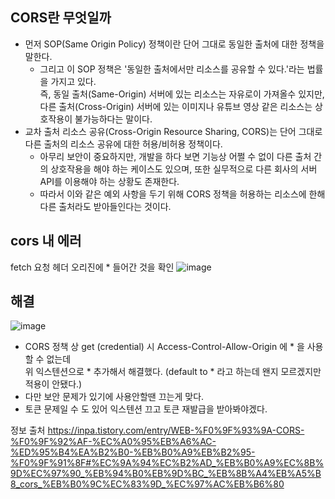 
## CORS란 무엇일까
- 먼저 SOP(Same Origin Policy) 정책이란 단어 그대로 동일한 출처에 대한 정책을 말한다.
  - 그리고 이 SOP 정책은 '동일한 출처에서만 리소스를 공유할 수 있다.'라는 법률을 가지고 있다. </br>
    즉, 동일 출처(Same-Origin) 서버에 있는 리소스는 자유로이 가져올수 있지만,</br>
    다른 출처(Cross-Origin) 서버에 있는 이미지나 유튜브 영상 같은 리소스는 상호작용이 불가능하다는 말이다.
- 교차 출처 리소스 공유(Cross-Origin Resource Sharing, CORS)는 단어 그대로 다른 출처의 리소스 공유에 대한 허용/비허용 정책이다.
  - 아무리 보안이 중요하지만, 개발을 하다 보면 기능상 어쩔 수 없이 다른 출처 간의 상호작용을 해야 하는 케이스도 있으며, 또한 실무적으로 다른 회사의 서버 API를 이용해야 하는 상황도 존재한다.
  - 따라서 이와 같은 예외 사항을 두기 위해 CORS 정책을 허용하는 리소스에 한해 다른 출처라도 받아들인다는 것이다.

## cors 내 에러
fetch 요청 헤더 오리진에 * 들어간 것을 확인
![image](https://github.com/Bryan051/TIL/assets/68111122/6469ce92-f746-4a8e-b9af-fbbbdf2840ab)


## 해결
![image](https://github.com/Bryan051/TIL/assets/68111122/25dadf7b-d144-451c-83c2-79b9de1c94af)

- CORS 정책 상 get (credential) 시 Access-Control-Allow-Origin 에 * 을 사용할 수 없는데</br>
  위 익스텐션으로 * 추가해서 해결했다. (default to * 라고 하는데 왠지 모르겠지만 적용이 안됐다.)
- 다만 보안 문제가 있기에 사용안할땐 끄는게 맞다.
- 토큰 문제일 수 도 있어 익스텐션 끄고 토큰 재발급을 받아봐야겠다.

정보 출처
https://inpa.tistory.com/entry/WEB-%F0%9F%93%9A-CORS-%F0%9F%92%AF-%EC%A0%95%EB%A6%AC-%ED%95%B4%EA%B2%B0-%EB%B0%A9%EB%B2%95-%F0%9F%91%8F#%EC%9A%94%EC%B2%AD_%EB%B0%A9%EC%8B%9D%EC%97%90_%EB%94%B0%EB%9D%BC_%EB%8B%A4%EB%A5%B8_cors_%EB%B0%9C%EC%83%9D_%EC%97%AC%EB%B6%80

